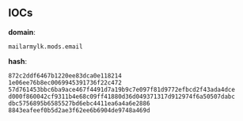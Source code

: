 
## IOCs

__domain__:

```text
mailarmylk.mods.email
```
__hash__:

```text
872c2ddf6467b1220ee83dca0e118214
1e06ee76b8ec0069945391736f22c472
57d761453bbc6ba9ace467f4491d7a19b9c7e097f81d9772efbcd2f43ada4dce
d000f860042cf9311b4e68c09ff41880d36d049371317d912974f6a50507dabc
dbc5756895b6585527bd6ebc4411ea6a4a6e2886
8843eafeef0b5d2ae3f62ee6b6904de9748a469d
```